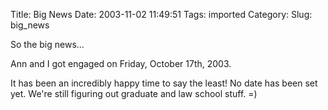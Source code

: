 Title: Big News
Date: 2003-11-02 11:49:51
Tags: imported
Category: 
Slug: big_news

So the big news...

Ann and I got engaged on Friday, October 17th, 2003.

It has been an incredibly happy time to say the least!  No date has been set yet.  We're still figuring out graduate and law school stuff.  =)
